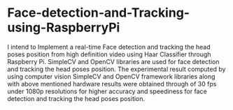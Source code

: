 # Face-detection-and-Tracking-using-RaspberryPi
I intend to Implement a real-time Face detection and tracking the head poses position from high definition video using Haar Classifier through Raspberry Pi. SimpleCV and OpenCV libraries are used for face detection and tracking the head poses position. The experimental result computed by using computer vision SimpleCV and OpenCV framework libraries along with above mentioned hardware results were obtained through of 30 fps under 1080p resolutions for higher accuracy and speediness for face detection and tracking the head poses position.
